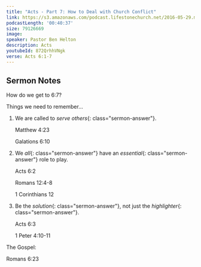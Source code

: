 ```yaml
---
title: "Acts - Part 7: How to Deal with Church Conflict"
link: https://s3.amazonaws.com/podcast.lifestonechurch.net/2016-05-29.mp3
podcastLength: '00:40:37'
size: 79126669
image:
speaker: Pastor Ben Helton
description: Acts
youtubeId: 872QrhhVNgk
verse: Acts 6:1-7
---
```


## Sermon Notes

How do we get to 6:7?

Things we need to remember...

1. We are called to *serve others*{: class="sermon-answer"}.

   Matthew 4:23

   Galations 6:10

2. We *all*{: class="sermon-answer"} have an *essential*{: class="sermon-answer"} role to play.

   Acts 6:2

   Romans 12:4-8

   1 Corinthians 12

3. Be the *solution*{: class="sermon-answer"}, not just the *highlighter*{: class="sermon-answer"}.

   Acts 6:3

   1 Peter 4:10-11

The Gospel:

Romans 6:23
